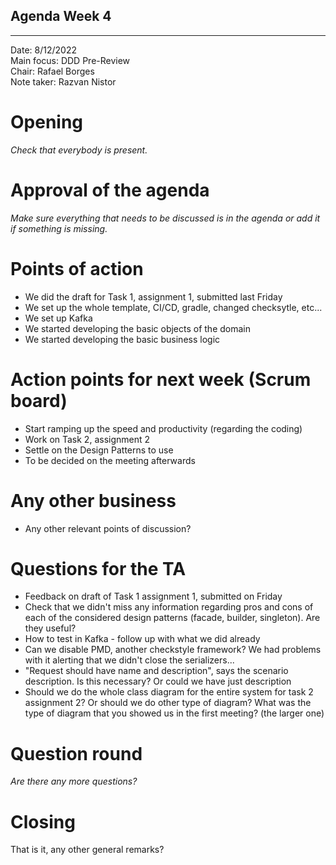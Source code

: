 ## Agenda Week 4

---

Date:           8/12/2022\
Main focus:     DDD Pre-Review\
Chair:          Rafael Borges\
Note taker:     Razvan Nistor

# Opening

*Check that everybody is present.*

# Approval of the agenda

*Make sure everything that needs to be discussed is in the agenda or add it if something is missing.*

# Points of action

- We did the draft for Task 1, assignment 1, submitted last Friday
- We set up the whole template, CI/CD, gradle, changed checksytle, etc...
- We set up Kafka
- We started developing the basic objects of the domain
- We started developing the basic business logic

# Action points for next week (Scrum board)

- Start ramping up the speed and productivity (regarding the coding)
- Work on Task 2, assignment 2
- Settle on the Design Patterns to use
- To be decided on the meeting afterwards

# Any other business

- Any other relevant points of discussion?

# Questions for the TA

- Feedback on draft of Task 1 assignment 1, submitted on Friday
- Check that we didn't miss any information regarding pros and cons of each of the considered design patterns (facade, builder, singleton). Are they useful?
- How to test in Kafka - follow up with what we did already
- Can we disable PMD, another checkstyle framework? We had problems with it alerting that we didn't close the serializers...
- "Request should have name and description", says the scenario description. Is this necessary? Or could we have just description
- Should we do the whole class diagram for the entire system for task 2 assignment 2? Or should we do other type of diagram? What was the type of diagram that you showed us in the first meeting? (the larger one)

# Question round

*Are there any more questions?*

# Closing

That is it, any other general remarks?